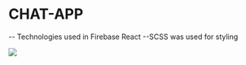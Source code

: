 # CHAT-APP

-- Technologies used in Firebase React
--SCSS was used for styling



<img src="screen.mp4"/>